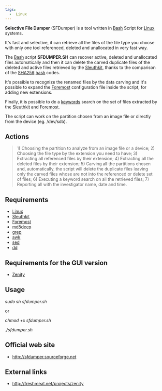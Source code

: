 ```yaml
---
tags:
  -  Linux
---
```

**Selective File Dumper** (SFDumper) is a tool written in
[Bash](bash.md) Script for [Linux](linux.md) systems.

It's fast and selective, it can retrieve all the files of the file type
you choose with only one tool referenced, deleted and unallocated in
very fast way.

The [Bash](bash.md) script **SFDUMPER.SH** can recover active,
deleted and unallocated files automatically and then it can delete the
carved duplicate files of the deleted and active files retrieved by the
[Sleuthkit](sleuthkit.md), thanks to the comparison of the
[SHA256](sha256.md) [hash](hash.md) codes.

It's possible to recognize the renamed files by the data carving and
it's possible to expand the [Foremost](foremost.md)
configuration file inside the script, for adding new extensions.

Finally, it is possible to do a [keywords](keywords.md) search
on the set of files extracted by the [Sleuthkit](sleuthkit.md)
and [Foremost](foremost.md).

The script can work on the partition chosen from an image file or
directly from the device (eg. /dev/sdb).

## Actions

> 1\) Choosing the partition to analyze from an image file or a
> device;
> 2) Choosing the file type by the extension you need to have;
> 3) Extracting all referenced files by their extension;
> 4) Extracting all the deleted files by their extension;
> 5) Carving all the partitions chosen and, automatically, the script
> will
> delete the duplicate files leaving only the carved files whose are
> not
> into the referenced or delete set of files;
> 6) Executing a keyword search on all the retrieved files;
> 7) Reporting all with the investigator name, date and time.

## Requirements

- [Linux](linux.md)
- [Sleuthkit](sleuthkit.md)
- [Foremost](foremost.md)
- [md5deep](md5deep.md)
- [grep](grep.md)
- [awk](awk.md)
- [sed](sed.md)
- [dd](dd.md)

## Requirements for the GUI version

- [Zenity](zenity.md)

## Usage

*sudo sh sfdumper.sh*

or

*chmod +x sfdumper.sh*

*./sfdumper.sh*

## Official web site

- <http://sfdumper.sourceforge.net>

## External links

- <http://freshmeat.net/projects/zenity>

